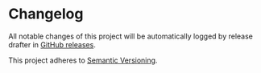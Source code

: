 # Changelog 

All notable changes of this project will be automatically logged by release drafter in 
[GitHub releases](https://github.com/jenkinsci/plugin-util-api-plugin/releases). 

This project adheres to [Semantic Versioning](https://semver.org/spec/v2.0.0.html).
